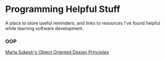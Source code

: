 # Programming Helpful Stuff

A place to store useful reminders, and links to resources I've found helpful while learning software development.

### OOP

[Marla Sukesh's Object Oriented Design Principles](https://www.codeproject.com/Articles/567768/Object-Oriented-Design-Principlest "Object Oriented Design Principles")
